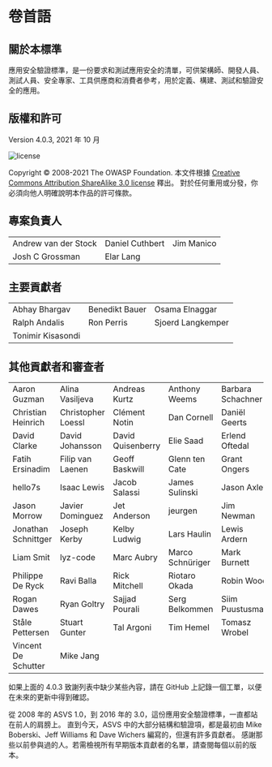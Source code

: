 # 卷首語

## 關於本標準

應用安全驗證標準，是一份要求和測試應用安全的清單，可供架構師、開發人員、測試人員、安全專家、工具供應商和消費者參考，用於定義、構建、測試和驗證安全的應用。

## 版權和許可

Version 4.0.3, 2021 年 10 月

![license](../images/license.png)

Copyright © 2008-2021 The OWASP Foundation. 本文件根據 [Creative Commons Attribution ShareAlike 3.0 license](https://creativecommons.org/licenses/by-sa/3.0/) 釋出。 對於任何重用或分發，你必須向他人明確說明本作品的許可條款。

## 專案負責人

|                      	|                 	|            	|
|----------------------	|-----------------	|------------	|
| Andrew van der Stock 	| Daniel Cuthbert 	| Jim Manico 	|
| Josh C Grossman      	| Elar Lang     	|            	|

## 主要貢獻者

|                	|                	|                   	|
|----------------	|----------------	|-------------------	|
| Abhay Bhargav  	| Benedikt Bauer 	| Osama Elnaggar    	|
| Ralph Andalis 	| Ron Perris     	| Sjoerd Langkemper 	|
| Tonimir Kisasondi |               	|                   	|

## 其他貢獻者和審查者

|                     |                    |                   |                  |                   |
| ------------------- | ------------------ | ----------------- | ---------------- | ----------------- |
| Aaron Guzman        | Alina Vasiljeva    | Andreas Kurtz     | Anthony Weems    | Barbara Schachner |
| Christian Heinrich  | Christopher Loessl | Clément Notin     | Dan Cornell      | Daniël Geerts     |
| David Clarke        | David Johansson    | David Quisenberry | Elie Saad        | Erlend Oftedal    |
| Fatih Ersinadim     | Filip van Laenen   | Geoff Baskwill    | Glenn ten Cate   | Grant Ongers      |
| hello7s             | Isaac Lewis        | Jacob Salassi     | James Sulinski   | Jason Axley       |
| Jason Morrow        | Javier Dominguez   | Jet Anderson      | jeurgen          | Jim Newman        |
| Jonathan Schnittger | Joseph Kerby       | Kelby Ludwig      | Lars Haulin      | Lewis Ardern      |
| Liam Smit           | lyz-code           | Marc Aubry        | Marco Schnüriger | Mark Burnett      |
| Philippe De Ryck    | Ravi Balla         | Rick Mitchell     | Riotaro Okada    | Robin Wood        |
| Rogan Dawes         | Ryan Goltry        | Sajjad Pourali    | Serg Belkommen   | Siim Puustusmaa   |
| Ståle Pettersen     | Stuart Gunter      | Tal Argoni        | Tim Hemel        | Tomasz Wrobel     |
| Vincent De Schutter | Mike Jang          |                   |                  |                   |



如果上面的 4.0.3 致謝列表中缺少某些內容，請在 GitHub 上記錄一個工單，以便在未來的更新中得到確認。

從 2008 年的 ASVS 1.0，到 2016 年的 3.0，這份應用安全驗證標準，一直都站在前人的肩膀上。 直到今天，ASVS 中的大部分結構和驗證項，都是最初由 Mike Boberski、Jeff Williams 和 Dave Wichers 編寫的，但還有許多貢獻者。 感謝那些以前參與過的人。若需檢視所有早期版本貢獻者的名單，請查閱每個以前的版本。